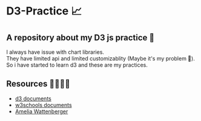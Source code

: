 # D3-Practice 📈

## A repository about my D3 js practice 🐨
I always have issue with chart libraries. \
They have limited api and limited customizablity (Maybe it's my problem 🤨). \
So i have started to learn d3 and these are my practices.

## Resources 👨‍🏫👩‍🏫
- [d3 documents](https://d3js.org/) 
- [w3schools documents](https://www.w3schools.com/ai/ai_d3js.asp)
- [Amelia Wattenberger](https://wattenberger.com/)
